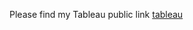 Please find my Tableau public link [tableau](https://public.tableau.com/app/profile/ramakrishna.chepuri1672/vizzes)
